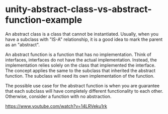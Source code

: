 # unity-abstract-class-vs-abstract-function-example

An abstract class is a class that cannot be instantiated. Usually, when you have a subclass with "IS-A" relationship, it is a good idea to mark the parent as an "abstract".

An abstract function is a function that has no implementation. Think of interfaces, interfaces do not have the actual implementation. Instead, the implementation relies solely on the class that implemented the interface. The concept applies the same to the subclass that inherited the abstract function. The subclass will need its own implementation of the function.

The possible use case for the abstract function is when you are guarantee that each subclass will have completely different functionality to each other. Otherwise, consider a function with no abstraction.

https://www.youtube.com/watch?v=14LRVeku1rk

